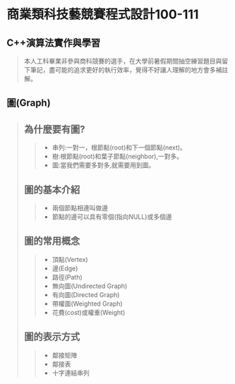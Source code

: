# 商業類科技藝競賽程式設計100-111
## C++演算法實作與學習
> 本人工科畢業非參與商科競賽的選手，在大學前暑假期間抽空練習題目與留下筆記，盡可能的追求更好的執行效率，覺得不好讓人理解的地方會多補註解。
## 圖(Graph)
> ## 為什麼要有圖?
>> * 串列:一對一，根節點(root)和下一個節點(next)。
>> * 樹:根節點(root)和葉子節點(neighbor),一對多。
>> * 圖:當我們需要多對多,就需要用到圖。
> ## 圖的基本介紹
>> * 兩個節點相連叫做邊
>> * 節點的邊可以具有零個(指向NULL)或多個邊
> ## 圖的常用概念
>> * 頂點(Vertex)
>> * 邊(Edge)
>> * 路徑(Path)
>> * 無向圖(Undirected Graph)
>> * 有向圖(Directed Graph)
>> * 帶權圖(Weighted Graph)
>> * 花費(cost)或權重(Weight)
> ## 圖的表示方式
>> * 鄰接矩陣
>> * 鄰接表
>> * 十字連結串列
